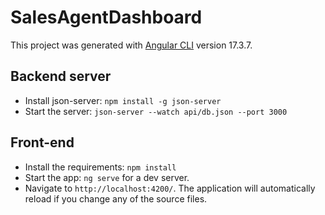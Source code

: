 # SalesAgentDashboard

This project was generated with [Angular CLI](https://github.com/angular/angular-cli) version 17.3.7.

## Backend server
- Install json-server: `npm install -g json-server`
- Start the server: `json-server --watch api/db.json --port 3000`

## Front-end
- Install the requirements: `npm install`
- Start the app: `ng serve` for a dev server.
- Navigate to `http://localhost:4200/`. The application will automatically reload if you change any of the source files.
